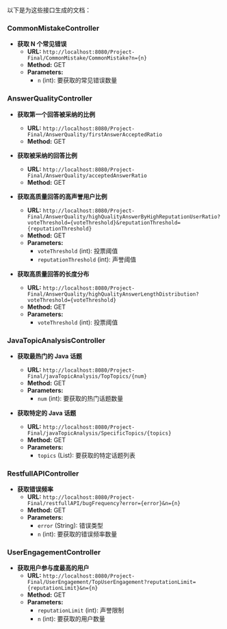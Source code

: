 以下是为这些接口生成的文档：

### CommonMistakeController

- **获取 N 个常见错误**
    - **URL:** `http://localhost:8080/Project-Final/CommonMistake/CommonMistake?n={n}`
    - **Method:** GET
    - **Parameters:**
        - `n` (int): 要获取的常见错误数量

### AnswerQualityController

- **获取第一个回答被采纳的比例**
    - **URL:** `http://localhost:8080/Project-Final/AnswerQuality/firstAnswerAcceptedRatio`
    - **Method:** GET

- **获取被采纳的回答比例**
    - **URL:** `http://localhost:8080/Project-Final/AnswerQuality/acceptedAnswerRatio`
    - **Method:** GET

- **获取高质量回答的高声誉用户比例**
    - **URL:** `http://localhost:8080/Project-Final/AnswerQuality/highQualityAnswerByHighReputationUserRatio?voteThreshold={voteThreshold}&reputationThreshold={reputationThreshold}`
    - **Method:** GET
    - **Parameters:**
        - `voteThreshold` (int): 投票阈值
        - `reputationThreshold` (int): 声誉阈值

- **获取高质量回答的长度分布**
    - **URL:** `http://localhost:8080/Project-Final/AnswerQuality/highQualityAnswerLengthDistribution?voteThreshold={voteThreshold}`
    - **Method:** GET
    - **Parameters:**
        - `voteThreshold` (int): 投票阈值

### JavaTopicAnalysisController

- **获取最热门的 Java 话题**
    - **URL:** `http://localhost:8080/Project-Final/javaTopicAnalysis/TopTopics/{num}`
    - **Method:** GET
    - **Parameters:**
        - `num` (int): 要获取的热门话题数量

- **获取特定的 Java 话题**
    - **URL:** `http://localhost:8080/Project-Final/javaTopicAnalysis/SpecificTopics/{topics}`
    - **Method:** GET
    - **Parameters:**
        - `topics` (List<String>): 要获取的特定话题列表

### RestfullAPIController

- **获取错误频率**
    - **URL:** `http://localhost:8080/Project-Final/restfullAPI/bugFrequency?error={error}&n={n}`
    - **Method:** GET
    - **Parameters:**
        - `error` (String): 错误类型
        - `n` (int): 要获取的错误频率数量

### UserEngagementController

- **获取用户参与度最高的用户**
    - **URL:** `http://localhost:8080/Project-Final/UserEngagement/TopUserEngagement?reputationLimit={reputationLimit}&n={n}`
    - **Method:** GET
    - **Parameters:**
        - `reputationLimit` (int): 声誉限制
        - `n` (int): 要获取的用户数量